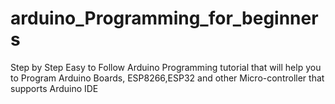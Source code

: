 # arduino_Programming_for_beginners
Step by Step Easy to Follow Arduino Programming tutorial that will help you to Program Arduino Boards, ESP8266,ESP32 and other Micro-controller that supports Arduino IDE
